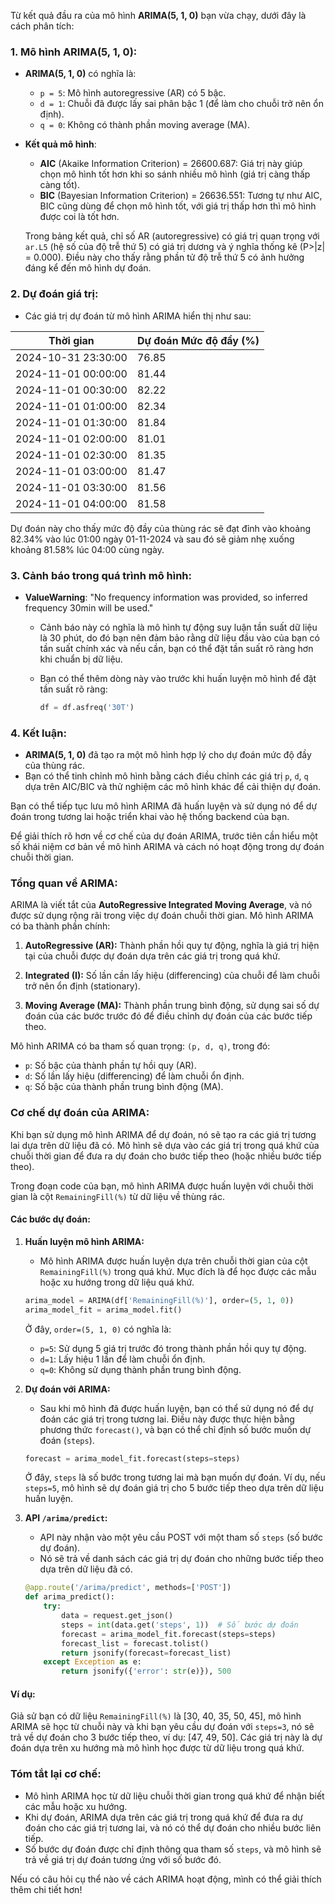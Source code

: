 Từ kết quả đầu ra của mô hình **ARIMA(5, 1, 0)** bạn vừa chạy, dưới đây là cách phân tích:

### 1. **Mô hình ARIMA(5, 1, 0)**:
- **ARIMA(5, 1, 0)** có nghĩa là:
  - `p = 5`: Mô hình autoregressive (AR) có 5 bậc.
  - `d = 1`: Chuỗi đã được lấy sai phân bậc 1 (để làm cho chuỗi trở nên ổn định).
  - `q = 0`: Không có thành phần moving average (MA).
  
- **Kết quả mô hình**:
  - **AIC** (Akaike Information Criterion) = 26600.687: Giá trị này giúp chọn mô hình tốt hơn khi so sánh nhiều mô hình (giá trị càng thấp càng tốt).
  - **BIC** (Bayesian Information Criterion) = 26636.551: Tương tự như AIC, BIC cũng dùng để chọn mô hình tốt, với giá trị thấp hơn thì mô hình được coi là tốt hơn.
  
  Trong bảng kết quả, chỉ số AR (autoregressive) có giá trị quan trọng với `ar.L5` (hệ số của độ trễ thứ 5) có giá trị dương và ý nghĩa thống kê (P>|z| = 0.000). Điều này cho thấy rằng phần tử độ trễ thứ 5 có ảnh hưởng đáng kể đến mô hình dự đoán.

### 2. **Dự đoán giá trị**:
- Các giá trị dự đoán từ mô hình ARIMA hiển thị như sau:

| Thời gian                | Dự đoán Mức độ đầy (%) |
|--------------------------|------------------------|
| 2024-10-31 23:30:00      | 76.85                  |
| 2024-11-01 00:00:00      | 81.44                  |
| 2024-11-01 00:30:00      | 82.22                  |
| 2024-11-01 01:00:00      | 82.34                  |
| 2024-11-01 01:30:00      | 81.84                  |
| 2024-11-01 02:00:00      | 81.01                  |
| 2024-11-01 02:30:00      | 81.35                  |
| 2024-11-01 03:00:00      | 81.47                  |
| 2024-11-01 03:30:00      | 81.56                  |
| 2024-11-01 04:00:00      | 81.58                  |

Dự đoán này cho thấy mức độ đầy của thùng rác sẽ đạt đỉnh vào khoảng 82.34% vào lúc 01:00 ngày 01-11-2024 và sau đó sẽ giảm nhẹ xuống khoảng 81.58% lúc 04:00 cùng ngày.

### 3. **Cảnh báo trong quá trình mô hình**:
- **ValueWarning**: "No frequency information was provided, so inferred frequency 30min will be used."
  - Cảnh báo này có nghĩa là mô hình tự động suy luận tần suất dữ liệu là 30 phút, do đó bạn nên đảm bảo rằng dữ liệu đầu vào của bạn có tần suất chính xác và nếu cần, bạn có thể đặt tần suất rõ ràng hơn khi chuẩn bị dữ liệu.
  - Bạn có thể thêm dòng này vào trước khi huấn luyện mô hình để đặt tần suất rõ ràng:
  
    ```python
    df = df.asfreq('30T')
    ```

### 4. **Kết luận**:
- **ARIMA(5, 1, 0)** đã tạo ra một mô hình hợp lý cho dự đoán mức độ đầy của thùng rác.
- Bạn có thể tinh chỉnh mô hình bằng cách điều chỉnh các giá trị `p`, `d`, `q` dựa trên AIC/BIC và thử nghiệm các mô hình khác để cải thiện dự đoán.
  
Bạn có thể tiếp tục lưu mô hình ARIMA đã huấn luyện và sử dụng nó để dự đoán trong tương lai hoặc triển khai vào hệ thống backend của bạn.


Để giải thích rõ hơn về cơ chế của dự đoán ARIMA, trước tiên cần hiểu một số khái niệm cơ bản về mô hình ARIMA và cách nó hoạt động trong dự đoán chuỗi thời gian.

### Tổng quan về ARIMA:

ARIMA là viết tắt của **AutoRegressive Integrated Moving Average**, và nó được sử dụng rộng rãi trong việc dự đoán chuỗi thời gian. Mô hình ARIMA có ba thành phần chính:

1. **AutoRegressive (AR):** Thành phần hồi quy tự động, nghĩa là giá trị hiện tại của chuỗi được dự đoán dựa trên các giá trị trong quá khứ.
   
2. **Integrated (I):** Số lần cần lấy hiệu (differencing) của chuỗi để làm chuỗi trở nên ổn định (stationary).
   
3. **Moving Average (MA):** Thành phần trung bình động, sử dụng sai số dự đoán của các bước trước đó để điều chỉnh dự đoán của các bước tiếp theo.

Mô hình ARIMA có ba tham số quan trọng: `(p, d, q)`, trong đó:
- `p`: Số bậc của thành phần tự hồi quy (AR).
- `d`: Số lần lấy hiệu (differencing) để làm chuỗi ổn định.
- `q`: Số bậc của thành phần trung bình động (MA).

### Cơ chế dự đoán của ARIMA:

Khi bạn sử dụng mô hình ARIMA để dự đoán, nó sẽ tạo ra các giá trị tương lai dựa trên dữ liệu đã có. Mô hình sẽ dựa vào các giá trị trong quá khứ của chuỗi thời gian để đưa ra dự đoán cho bước tiếp theo (hoặc nhiều bước tiếp theo).

Trong đoạn code của bạn, mô hình ARIMA được huấn luyện với chuỗi thời gian là cột `RemainingFill(%)` từ dữ liệu về thùng rác.

#### Các bước dự đoán:

1. **Huấn luyện mô hình ARIMA:**
   - Mô hình ARIMA được huấn luyện dựa trên chuỗi thời gian của cột `RemainingFill(%)` trong quá khứ. Mục đích là để học được các mẫu hoặc xu hướng trong dữ liệu quá khứ.

   ```python
   arima_model = ARIMA(df['RemainingFill(%)'], order=(5, 1, 0))
   arima_model_fit = arima_model.fit()
   ```

   Ở đây, `order=(5, 1, 0)` có nghĩa là:
   - `p=5`: Sử dụng 5 giá trị trước đó trong thành phần hồi quy tự động.
   - `d=1`: Lấy hiệu 1 lần để làm chuỗi ổn định.
   - `q=0`: Không sử dụng thành phần trung bình động.

2. **Dự đoán với ARIMA:**
   - Sau khi mô hình đã được huấn luyện, bạn có thể sử dụng nó để dự đoán các giá trị trong tương lai. Điều này được thực hiện bằng phương thức `forecast()`, và bạn có thể chỉ định số bước muốn dự đoán (`steps`).

   ```python
   forecast = arima_model_fit.forecast(steps=steps)
   ```

   Ở đây, `steps` là số bước trong tương lai mà bạn muốn dự đoán. Ví dụ, nếu `steps=5`, mô hình sẽ dự đoán giá trị cho 5 bước tiếp theo dựa trên dữ liệu huấn luyện.

3. **API `/arima/predict`:**
   - API này nhận vào một yêu cầu POST với một tham số `steps` (số bước dự đoán).
   - Nó sẽ trả về danh sách các giá trị dự đoán cho những bước tiếp theo dựa trên dữ liệu đã có.

   ```python
   @app.route('/arima/predict', methods=['POST'])
   def arima_predict():
       try:
           data = request.get_json()
           steps = int(data.get('steps', 1))  # Số bước dự đoán
           forecast = arima_model_fit.forecast(steps=steps)
           forecast_list = forecast.tolist()
           return jsonify(forecast=forecast_list)
       except Exception as e:
           return jsonify({'error': str(e)}), 500
   ```

#### Ví dụ:
Giả sử bạn có dữ liệu `RemainingFill(%)` là [30, 40, 35, 50, 45], mô hình ARIMA sẽ học từ chuỗi này và khi bạn yêu cầu dự đoán với `steps=3`, nó sẽ trả về dự đoán cho 3 bước tiếp theo, ví dụ: [47, 49, 50]. Các giá trị này là dự đoán dựa trên xu hướng mà mô hình học được từ dữ liệu trong quá khứ.

### Tóm tắt lại cơ chế:
- Mô hình ARIMA học từ dữ liệu chuỗi thời gian trong quá khứ để nhận biết các mẫu hoặc xu hướng.
- Khi dự đoán, ARIMA dựa trên các giá trị trong quá khứ để đưa ra dự đoán cho các giá trị tương lai, và nó có thể dự đoán cho nhiều bước liên tiếp.
- Số bước dự đoán được chỉ định thông qua tham số `steps`, và mô hình sẽ trả về giá trị dự đoán tương ứng với số bước đó.

Nếu có câu hỏi cụ thể nào về cách ARIMA hoạt động, mình có thể giải thích thêm chi tiết hơn!
